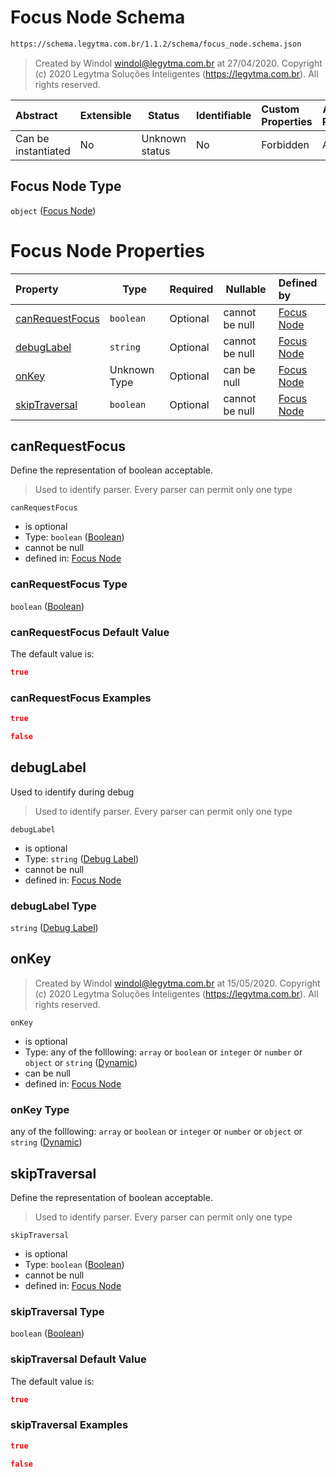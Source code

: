 # Focus Node Schema

```txt
https://schema.legytma.com.br/1.1.2/schema/focus_node.schema.json
```




> Created by Windol [windol@legytma.com.br](mailto:windol@legytma.com.br) at 27/04/2020.
> Copyright (c) 2020 Legytma Soluções Inteligentes (<https://legytma.com.br>). All rights reserved.
>

| Abstract            | Extensible | Status         | Identifiable | Custom Properties | Additional Properties | Access Restrictions | Defined In                                                                        |
| :------------------ | ---------- | -------------- | ------------ | :---------------- | --------------------- | ------------------- | --------------------------------------------------------------------------------- |
| Can be instantiated | No         | Unknown status | No           | Forbidden         | Allowed               | none                | [focus_node.schema.json](../schema/focus_node.schema.json) |

## Focus Node Type

`object` ([Focus Node](focus_node.md))

# Focus Node Properties

| Property                            | Type         | Required | Nullable       | Defined by                                                                                                                                               |
| :---------------------------------- | ------------ | -------- | -------------- | :------------------------------------------------------------------------------------------------------------------------------------------------------- |
| [canRequestFocus](#canRequestFocus) | `boolean`    | Optional | cannot be null | [Focus Node](button_bar_theme_data-properties-boolean.md) |
| [debugLabel](#debugLabel)           | `string`     | Optional | cannot be null | [Focus Node](text_style-properties-debug-label.md)      |
| [onKey](#onKey)                     | Unknown Type | Optional | can be null    | [Focus Node](bottom_app_bar_theme-properties-dynamic.md)         |
| [skipTraversal](#skipTraversal)     | `boolean`    | Optional | cannot be null | [Focus Node](button_bar_theme_data-properties-boolean.md)   |

## canRequestFocus

Define the representation of boolean acceptable.


> Used to identify parser. Every parser can permit only one type
>

`canRequestFocus`

-   is optional
-   Type: `boolean` ([Boolean](button_bar_theme_data-properties-boolean.md))
-   cannot be null
-   defined in: [Focus Node](button_bar_theme_data-properties-boolean.md)

### canRequestFocus Type

`boolean` ([Boolean](button_bar_theme_data-properties-boolean.md))

### canRequestFocus Default Value

The default value is:

```json
true
```

### canRequestFocus Examples

```json
true
```

```json
false
```

## debugLabel

Used to identify during debug


> Used to identify parser. Every parser can permit only one type
>

`debugLabel`

-   is optional
-   Type: `string` ([Debug Label](text_style-properties-debug-label.md))
-   cannot be null
-   defined in: [Focus Node](text_style-properties-debug-label.md)

### debugLabel Type

`string` ([Debug Label](text_style-properties-debug-label.md))

## onKey




> Created by Windol [windol@legytma.com.br](mailto:windol@legytma.com.br) at 15/05/2020.
> Copyright (c) 2020 Legytma Soluções Inteligentes (<https://legytma.com.br>). All rights reserved.
>

`onKey`

-   is optional
-   Type: any of the folllowing: `array` or `boolean` or `integer` or `number` or `object` or `string` ([Dynamic](bottom_app_bar_theme-properties-dynamic.md))
-   can be null
-   defined in: [Focus Node](bottom_app_bar_theme-properties-dynamic.md)

### onKey Type

any of the folllowing: `array` or `boolean` or `integer` or `number` or `object` or `string` ([Dynamic](bottom_app_bar_theme-properties-dynamic.md))

## skipTraversal

Define the representation of boolean acceptable.


> Used to identify parser. Every parser can permit only one type
>

`skipTraversal`

-   is optional
-   Type: `boolean` ([Boolean](button_bar_theme_data-properties-boolean.md))
-   cannot be null
-   defined in: [Focus Node](button_bar_theme_data-properties-boolean.md)

### skipTraversal Type

`boolean` ([Boolean](button_bar_theme_data-properties-boolean.md))

### skipTraversal Default Value

The default value is:

```json
true
```

### skipTraversal Examples

```json
true
```

```json
false
```
